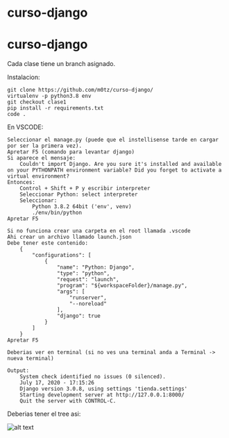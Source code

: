 # curso-django
# curso-django

Cada clase tiene un branch asignado.

Instalacion:

    git clone https://github.com/m0tz/curso-django/
    virtualenv -p python3.8 env
    git checkout clase1
    pip install -r requirements.txt
    code .

En VSCODE:

    Seleccionar el manage.py (puede que el instellisense tarde en cargar por ser la primera vez).
    Apretar F5 (comando para levantar django)
    Si aparece el mensaje:
        Couldn't import Django. Are you sure it's installed and available on your PYTHONPATH environment variable? Did you forget to activate a virtual environment?
    Entonces:
        Control + Shift + P y escribir interpreter
        Seleccionar Python: select interpreter
        Seleccionar:
            Python 3.8.2 64bit ('env', venv)
            ./env/bin/python
    Apretar F5

    Si no funciona crear una carpeta en el root llamada .vscode
    Ahi crear un archivo llamado launch.json
    Debe tener este contenido:
        {
            "configurations": [
                {
                    "name": "Python: Django",
                    "type": "python",
                    "request": "launch",
                    "program": "${workspaceFolder}/manage.py",
                    "args": [
                        "runserver",
                        "--noreload"
                    ],
                    "django": true
                }
            ]
        }
    Apretar F5

    Deberias ver en terminal (si no ves una terminal anda a Terminal -> nueva terminal)

    Output:
        System check identified no issues (0 silenced).
        July 17, 2020 - 17:15:26
        Django version 3.0.8, using settings 'tienda.settings'
        Starting development server at http://127.0.0.1:8000/
        Quit the server with CONTROL-C.

Deberias tener el tree asi:

![alt text](https://github.com/m0tz/curso-django/blob/clase2/img/tree.png?raw=true)
